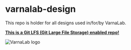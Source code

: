 # varnalab-design

This repo is holder for all designs used in/for/by VarnaLab.

**[This is a Git LFS (Git Large File Storage) enabled repo!](https://git-lfs.github.com)**

![VarnaLab logo](https://github.com/VarnaLab/varnalab-design/blob/master/logo/box_typo-small.png)
